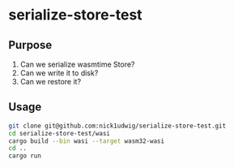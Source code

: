# serialize-store-test

## Purpose

1. Can we serialize wasmtime Store?
2. Can we write it to disk?
3. Can we restore it?

## Usage

```bash
git clone git@github.com:nick1udwig/serialize-store-test.git
cd serialize-store-test/wasi
cargo build --bin wasi --target wasm32-wasi
cd ..
cargo run
```
